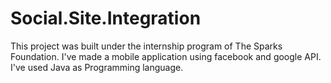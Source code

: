 # Social.Site.Integration

This project was built under the internship program of The Sparks Foundation. I've made a mobile application using facebook and google API. I've used Java as Programming language.
